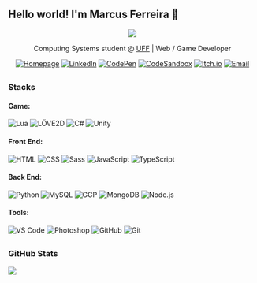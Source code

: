 ## Hello world! I'm Marcus Ferreira 👋

<div align="center">
<img src="https://github.blog/wp-content/uploads/2018/10/46896184-b679fc80-ce30-11e8-88bf-921e9b788f7c.gif?resize=200%2C200" />

Computing Systems student @ [UFF](https://www.uff.br) | Web / Game Developer

[![Homepage](https://img.shields.io/badge/Homepage-red)](https://marcus-ferreira.github.io)
[![LinkedIn](https://img.shields.io/badge/LinkedIn-blue?logo=linkedin)](https://www.linkedin.com/in/emarcusferreira)
[![CodePen](https://img.shields.io/badge/CodePen-black?logo=codepen&logoColor=white)](https://codepen.io/marcusferreira)
[![CodeSandbox](https://img.shields.io/badge/CodeSandbox-black?logo=codesandbox&logoColor=white)](https://codesandbox.io/u/marcus-ferreira)
[![Itch.io](https://img.shields.io/badge/Itch.io-red?logo=itchdotio&logoColor=white)](https://marcusferreira.itch.io)
[![Email](https://img.shields.io/badge/Email-white?logo=gmail)](mailto:mv.ferreirapinto@gmail.com)

</div>

##

### Stacks

#### Game:
![Lua](https://img.shields.io/badge/Lua--green?labelColor=white&logo=lua&logoColor=blue)
![LÖVE2D](https://img.shields.io/badge/LÖVE2D--green?labelColor=white&logo=lua&logoColor=blue)
![C#](https://img.shields.io/badge/CSharp--yellow?labelColor=white&logo=csharp&logoColor=purple)
![Unity](https://img.shields.io/badge/Unity--yellow?labelColor=white&logo=unity&logoColor=black)

#### Front End:
![HTML](https://img.shields.io/badge/HTML--green?labelColor=white&logo=html5&logoColor=red)
![CSS](https://img.shields.io/badge/CSS--green?labelColor=white&logo=css3&logoColor=blue)
![Sass](https://img.shields.io/badge/Sass/SCSS--green?labelColor=white&logo=sass)
![JavaScript](https://img.shields.io/badge/JavaScript--green?labelColor=white&logo=javascript)
![TypeScript](https://img.shields.io/badge/TypeScript--yellow?labelColor=white&logo=typescript)

#### Back End:
![Python](https://img.shields.io/badge/Python--green?labelColor=white&logo=python)
![MySQL](https://img.shields.io/badge/MySQL--yellow?labelColor=white&logo=mysql)
![GCP](https://img.shields.io/badge/GCP--yellow?labelColor=white&logo=googlecloud)
![MongoDB](https://img.shields.io/badge/MongoDB--yellow?labelColor=white&logo=mongodb)
![Node.js](https://img.shields.io/badge/Node.js--yellow?labelColor=white&logo=nodedotjs)

#### Tools:
![VS Code](https://img.shields.io/badge/VS%20Code--green?labelColor=white&logo=visualstudiocode&logoColor=blue)
![Photoshop](https://img.shields.io/badge/Photoshop--yellow?labelColor=white&logo=adobephotoshop&logoColor=blue)
![GitHub](https://img.shields.io/badge/GitHub--yellow?labelColor=white&logo=github&logoColor=black)
![Git](https://img.shields.io/badge/Git--yellow?labelColor=white&logo=git)

##

### GitHub Stats
![](https://github-readme-stats.vercel.app/api/top-langs/?username=marcus-ferreira&theme=vue-dark)
